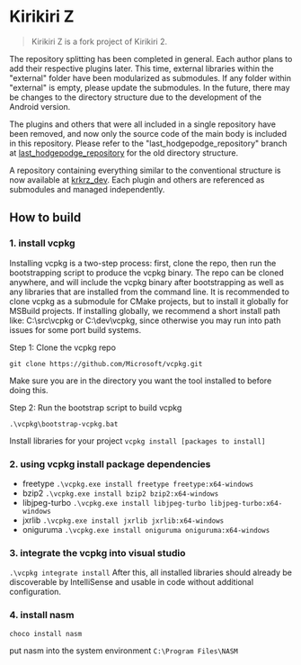 # Kirikiri Z

> Kirikiri Z is a fork project of Kirikiri 2.

The repository splitting has been completed in general.
Each author plans to add their respective plugins later.
This time, external libraries within the "external" folder have been modularized as submodules.
If any folder within "external" is empty, please update the submodules.
In the future, there may be changes to the directory structure due to the development of the Android version.

The plugins and others that were all included in a single repository have been removed, and now only the source code of the main body is included in this repository.
Please refer to the "last_hodgepodge_repository" branch at [last_hodgepodge_repository](https://github.com/krkrz/krkrz/tree/last_hodgepodge_repository) for the old directory structure.

A repository containing everything similar to the conventional structure is now available at [krkrz_dev](https://github.com/krkrz/krkrz_dev).
Each plugin and others are referenced as submodules and managed independently.

## How to build

### 1. install vcpkg

Installing vcpkg is a two-step process: first, clone the repo, then run the bootstrapping script to produce the vcpkg binary. The repo can be cloned anywhere, and will include the vcpkg binary after bootstrapping as well as any libraries that are installed from the command line. It is recommended to clone vcpkg as a submodule for CMake projects, but to install it globally for MSBuild projects. If installing globally, we recommend a short install path like: C:\src\vcpkg or C:\dev\vcpkg, since otherwise you may run into path issues for some port build systems.

Step 1: Clone the vcpkg repo

`git clone https://github.com/Microsoft/vcpkg.git`

Make sure you are in the directory you want the tool installed to before doing this.

Step 2: Run the bootstrap script to build vcpkg

`.\vcpkg\bootstrap-vcpkg.bat`

Install libraries for your project
`vcpkg install [packages to install]`

### 2. using vcpkg install package dependencies

- freetype `.\vcpkg.exe install freetype freetype:x64-windows`
- bzip2 `.\vcpkg.exe install bzip2 bzip2:x64-windows`
- libjpeg-turbo `.\vcpkg.exe install libjpeg-turbo libjpeg-turbo:x64-windows`
- jxrlib `.\vcpkg.exe install jxrlib jxrlib:x64-windows`
- oniguruma `.\vcpkg.exe install oniguruma oniguruma:x64-windows`

### 3. integrate the vcpkg into visual studio

`.\vcpkg integrate install`
After this, all installed libraries should already be discoverable by IntelliSense and usable in code without additional configuration.

### 4. install nasm

`choco install nasm`

put nasm into the system environment `C:\Program Files\NASM`
